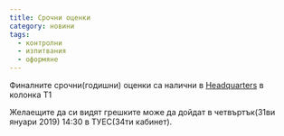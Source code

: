 ```yaml
---
title: Срочни оценки
category: новини
tags:
  - контролни
  - изпитвания
  - оформяне
---
```


Финалните срочни(годишни) оценки са налични в [Headquarters](https://docs.google.com/spreadsheets/d/1qaNobCIZg1_QVpN74V2R2-hbjfGFXCWuwufjUr7WF4o/edit#gid=524817967) в колонка T1

Желаещите да си видят грешките може да дойдат в четвъртък(31ви януари 2019) 14:30 в ТУЕС(34ти кабинет).
